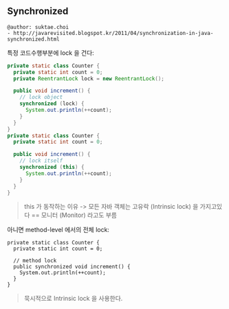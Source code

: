 ## Synchronized

```
@author: suktae.choi
- http://javarevisited.blogspot.kr/2011/04/synchronization-in-java-synchronized.html
```

특정 코드수행부분에 lock 을 건다:

```java
private static class Counter {
  private static int count = 0;
  private ReentrantLock lock = new ReentrantLock();

  public void increment() {
    // lock object
    synchronized (lock) {
      System.out.println(++count);
    }
  }
}
private static class Counter {
  private static int count = 0;

  public void increment() {
    // lock itself
    synchronized (this) {
      System.out.println(++count);
    }
  }
}
```

> this 가 동작하는 이유 -> 모든 자바 객체는 고유락 (Intrinsic lock) 을 가지고있다 == 모니터 (Monitor) 라고도 부름

아니면 method-level 에서의 전체 lock:

```
private static class Counter {
  private static int count = 0;

  // method lock
  public synchronized void increment() {
    System.out.println(++count);
  }
}
```

> 묵시적으로 Intrinsic lock 을 사용한다.